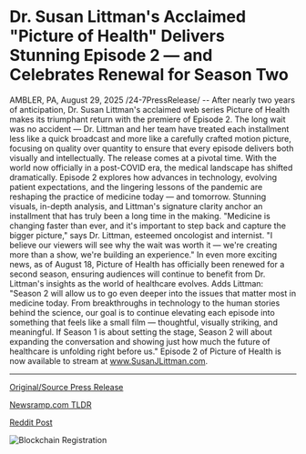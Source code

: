 # Dr. Susan Littman's Acclaimed "Picture of Health" Delivers Stunning Episode 2 — and Celebrates Renewal for Season Two

AMBLER, PA, August 29, 2025 /24-7PressRelease/ -- After nearly two years of anticipation, Dr. Susan Littman's acclaimed web series Picture of Health makes its triumphant return with the premiere of Episode 2. The long wait was no accident — Dr. Littman and her team have treated each installment less like a quick broadcast and more like a carefully crafted motion picture, focusing on quality over quantity to ensure that every episode delivers both visually and intellectually.  The release comes at a pivotal time. With the world now officially in a post-COVID era, the medical landscape has shifted dramatically. Episode 2 explores how advances in technology, evolving patient expectations, and the lingering lessons of the pandemic are reshaping the practice of medicine today — and tomorrow. Stunning visuals, in-depth analysis, and Littman's signature clarity anchor an installment that has truly been a long time in the making.  "Medicine is changing faster than ever, and it's important to step back and capture the bigger picture," says Dr. Littman, esteemed oncologist and internist. "I believe our viewers will see why the wait was worth it — we're creating more than a show, we're building an experience."  In even more exciting news, as of August 18, Picture of Health has officially been renewed for a second season, ensuring audiences will continue to benefit from Dr. Littman's insights as the world of healthcare evolves.  Adds Littman: "Season 2 will allow us to go even deeper into the issues that matter most in medicine today. From breakthroughs in technology to the human stories behind the science, our goal is to continue elevating each episode into something that feels like a small film — thoughtful, visually striking, and meaningful. If Season 1 is about setting the stage, Season 2 will about expanding the conversation and showing just how much the future of healthcare is unfolding right before us."  Episode 2 of Picture of Health is now available to stream at www.SusanJLittman.com. 

---

[Original/Source Press Release](https://www.24-7pressrelease.com/press-release/526334/dr-susan-littmans-acclaimed-picture-of-health-delivers-stunning-episode-2-and-celebrates-renewal-for-season-two)
                    

[Newsramp.com TLDR](https://newsramp.com/curated-news/dr-susan-littman-s-picture-of-health-returns-with-season-2-renewal/2c4a9f06d150b3355a7eceef8afe05a0) 

 



[Reddit Post](https://www.reddit.com/r/HealthCareNewsInfo/comments/1n3jeh9/dr_susan_littmans_picture_of_health_returns_with/) 



![Blockchain Registration](https://cdn.newsramp.app/24-7PressRelease/qrcode/258/29/veilQKgI.webp)